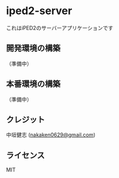 # iped2-server

これはiPED2のサーバーアプリケーションです

## 開発環境の構築

（準備中）

## 本番環境の構築

（準備中）

## クレジット

中垣健志 (nakaken0629@gmail.com)

## ライセンス

MIT
